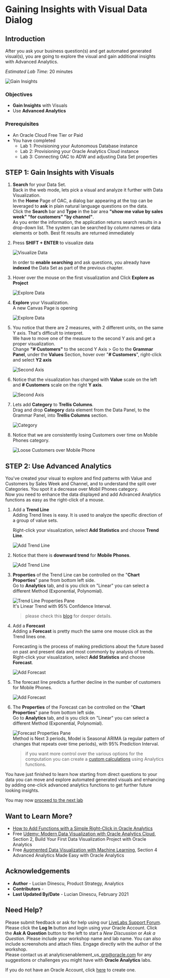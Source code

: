 # Gaining Insights with Visual Data Dialog

## Introduction

After you ask your business question(s) and get  automated generated visual(s), you are going to explore the visual and gain additional insights with Advanced Analytics.

_Estimated Lab Time:_ 20 minutes

![Gain Insights](./images/gaininsights.png)

### Objectives

- **Gain Insights** with Visuals
- Use **Advanced Analytics**

### Prerequisites

* An Oracle Cloud Free Tier or Paid
* You have completed  
    * Lab 1: Provisioning your Autonomous Database instance
    * Lab 2: Provisioning your Oracle Analytics Cloud instance
    * Lab 3: Connecting OAC to ADW and adjusting Data Set properties

## **STEP 1**: Gain Insights with Visuals

1.  **Search** for your Data Set.  
Back in the web mode, lets pick a visual and analyze it further with Data Visualization.  
In the **Home** Page of OAC, a dialog bar appearing at the top can be leveraged to **ask** in plain natural language questions on the data.  
Click the **Search** bar and **Type** in the bar area **"show me value by sales week" “for customers” "by channel"**.  
As you enter the information, the application returns search results in a drop-down list. The system can be searched by column names or data elements or both. Best fit results are returned immediately

2.  Press **SHIFT + ENTER** to visualize data

    ![Visualize Data](../gain-insights/images/biask6.png)

    In order to **enable searching** and ask questions, you already have **indexed** the Data Set as part of the previous chapter.

3.  Hover over the mouse on the first visualization and Click **Explore as Project** 

    ![Explore Data](../gain-insights/images/biask8.png)

4.  **Explore** your Visualization.  
A new Canvas Page is opening  

    ![Explore Data](../gain-insights/images/valuebysalesweekforcustomersbychannel.png)

5.  You notice that there are 2 measures, with 2 different units, on the same Y axis. That's difficult to interpret.  
We have to move one of the measure to the second Y axis and get a proper visualization.  
Change **"# Customers"** to the second Y Axis > Go to the **Grammar Panel**, under the **Values** Section, hover over "**# Customers**", right-click and select **Y2 axis**  

    ![Second Axis](../gain-insights/images/valuebysalesweekforcustomersbychannel-y2axissmall.png)

6.  Notice that the visualization has changed with **Value** scale on the left and **# Customers** scale on the right **Y axis**. 

    ![Second Axis](../gain-insights/images/valuebysalesweekforcustomersbychannel-y2axis2.png)

7.  Lets add **Category** to **Trellis Columns**.  
    Drag and drop **Category** data element from the Data Panel, to the Grammar Panel, into **Trellis Columns** section.  
   
    ![Category](../gain-insights/images/addcategorysmall.png)

8.  Notice that we are consistently losing Customers over time on Mobile Phones category.  
    
    ![Loose Customers over Mobile Phone](../gain-insights/images/valuebysalesweekforcustomersbychannel-y2axis3.png)

## **STEP 2**: Use Advanced Analytics  

You've created your visual to explore and find patterns with Value and Customers by Sales Week and Channel, and to understand the split over Categories. You spot it a decrease over Mobil Phones category.  
Now you need to enhance the data displayed and add Advanced Analytics functions as easy as the right-click of a mouse.

1. Add a **Trend Line**  
Adding Trend lines is easy. It is used to analyze the specific direction of a group of value sets.  

    Right-click your visualization, select **Add Statistics** and choose **Trend Line**.

    ![Add Trend Line](../gain-insights/images/addtrendline.png)

2.  Notice that there is **downward trend** for **Mobile Phones**. 

    ![Add Trend Line](../gain-insights/images/addtrendline2.png)

3.  **Properties** of the Trend Line can be controlled on the "**Chart Properties**" pane from bottom left side.  
Go to **Analytics** tab, and is you click on "Linear" you can select a different Method (Exponential, Polynomial).

    ![Trend Line Properties Pane](../gain-insights/images/addtrendline-properties.png)  
    It's Linear Trend with 95% Confidence Interval.  
    > please check this [blog](https://blogs.oracle.com/analytics/how-to-add-functions-with-a-simple-right-click-in-oracle-analytics) for deeper details.

4.  Add a **Forecast**  
Adding a **Forecast** is pretty much the same one mouse click as the Trend lines one.  

    Forecasting is the process of making predictions about the future based on past and present data and most commonly by analysis of trends.  
    Right-click your visualization, select **Add Statistics** and choose **Forecast**.  
    
    ![Add Forecast](../gain-insights/images/addforecastsmall.png)

5.  The forecast line predicts a further decline in the number of customers for Mobile Phones.

    ![Add Forecast](../gain-insights/images/addforecast2.png)

6.  The **Properties** of the Forecast can be controlled on the "**Chart Properties**" pane from bottom left side.  
Go to **Analytics** tab, and is you click on "Linear" you can select a different Method (Exponential, Polynomial).

    ![Forecast Properties Pane](../gain-insights/images/addforecast-propertiessmall.png)  
    Method is Next 3 periods, Model is Seasonal ARIMA (a regular pattern of changes that repeats over time periods), with 95% Prediction Interval.  
    > if you want more control over the various options for the computation you can create a [custom calculations](https://blogs.oracle.com/analytics/how-to-add-functions-with-a-simple-right-click-in-oracle-analytics) using Analytics functions.

You have just finished to learn how starting from direct questions to your data you can move and explore automated generated visuals and enhancing by adding one-click advanced analytics functions to get further future looking insights.

You may now [proceed to the next lab](#next)

## Want to Learn More?

* [How to Add Functions with a Simple Right-Click in Oracle Analytics](https://blogs.oracle.com/analytics/how-to-add-functions-with-a-simple-right-click-in-oracle-analytics)  
* Free [Udemy: Modern Data Visualization with Oracle Analytics Cloud](https://www.udemy.com/augmented-analytics/), Section 2, Build Your First Data Visualization Project with Oracle Analytics  
* Free [Augmented Data Visualization with Machine Learning](https://www.udemy.com/machinelearning-analytics/), Section 4 Advanced Analytics Made Easy with Oracle Analytics

## **Acknowledgements**

- **Author** - Lucian Dinescu, Product Strategy, Analytics
- **Contributors** - 
- **Last Updated By/Date** - Lucian Dinescu, February 2021

## Need Help?

Please submit feedback or ask for help using our [LiveLabs Support Forum](https://community.oracle.com/tech/developers/categories/livelabsdiscussions). Please click the **Log In** button and login using your Oracle Account. Click the **Ask A Question** button to the left to start a *New Discussion* or *Ask a Question*.  Please include your workshop name and lab name.  You can also include screenshots and attach files.  Engage directly with the author of the workshop.  
Please contact us at  analyticsenablement\_us\_grp@oracle.com for any suggestions or challenges you might have with **Oracle Analytics** labs.

If you do not have an Oracle Account, click [here](https://profile.oracle.com/myprofile/account/create-account.jspx) to create one.
